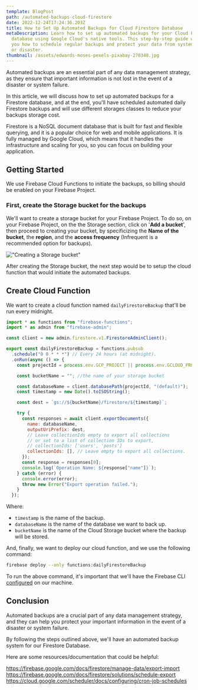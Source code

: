 ```yaml
---
template: BlogPost
path: /automated-backups-cloud-firestore
date: 2022-12-24T17:24:36.203Z
title: How to Set Up Automated Backups for Cloud Firestore Database
metaDescription: Learn how to set up automated backups for your Cloud Firestore
  database using Google Cloud's native tools. This step-by-step guide will show
  you how to schedule regular backups and protect your data from system failure
  or disaster.
thumbnail: /assets/edwards-moses-pexels-pixabay-270348.jpg
---
```


<!--StartFragment-->

Automated backups are an essential part of any data management strategy, as they ensure that important information is not lost in the event of a disaster or system failure.

In this article, we will discuss how to set up automated backups for a Firestore database, and at the end, you'll have scheduled automated daily Firestore backups and will use different storages classes to reduce your backups storage cost.

Firestore is a NoSQL document database that is built for fast and flexible querying, and it is a popular choice for web and mobile applications. It is fully managed by Google Cloud, which means that it handles the infrastructure and scaling for you, so you can focus on building your application.

## Getting Started

We use Firebase Cloud Functions to initiate the backups, so billing should be enabled on your Firebase Project.

### First, create the Storage bucket for the backups

We'll want to create a storage bucket for your Firebase Project. To do so, on your Firebase Project, on the the Storage section, click on '**Add a bucket**', then proceed to creating your bucket, by specificizing the **Name of the bucket**, the **region**, and the **access frequency** (Infrequent is a recommended option for backups).

!["Creating a Storage bucket"](/assets/edwards-moses-storage-bucket.jpg)

After creating the Storage bucket, the next step would be to setup the cloud function that would initiate the automated backups.

## Create Cloud Function

We want to create a cloud function named `dailyFirestoreBackup` that'll be run every midnight.

```javascript
import * as functions from "firebase-functions";
import * as admin from "firebase-admin";

const client = new admin.firestore.v1.FirestoreAdminClient();

export const dailyFirestoreBackup = functions.pubsub
  .schedule("0 0 * * *") // Every 24 hours (at midnight).
  .onRun(async () => {
    const projectId = process.env.GCP_PROJECT || process.env.GCLOUD_PROJECT;

    const bucketName = ""; //the name of your storage bucket

    const databaseName = client.databasePath(projectId, "(default)");
    const timestamp = new Date().toISOString();

    const dest = `gs://${bucketName}/firestore/${timestamp}`;

    try {
      const responses = await client.exportDocuments({
        name: databaseName,
        outputUriPrefix: dest,
        // Leave collectionIds empty to export all collections
        // or set to a list of collection IDs to export,
        // collectionIds: ['users', 'posts']
        collectionIds: [], // Leave empty to export all collections.
      });
      const response = responses[0];
      console.log(`Operation Name: ${response["name"]}`);
    } catch (error) {
      console.error(error);
      throw new Error("Export operation failed.");
    }
  });
```

Where:

- `timestamp` is the name of the backup.
- `databaseName` is the name of the database we want to back up.
- `bucketName` is the name of the Cloud Storage bucket where the backup will be stored.

And, finally, we want to deploy our cloud function, and we use the following command:

```bash
firebase deploy --only functions:dailyFirestoreBackup

```

To run the above command, it's important that we'll have the Firebase CLI [configured](https://firebase.google.com/docs/cli) on our machine.

## Conclusion

Automated backups are a crucial part of any data management strategy, and they can help you protect your important information in the event of a disaster or system failure.

By following the steps outlined above, we'll have an automated backup system for our Firestore Database.

Here are some resources/documentation that could be helpful:

<https://firebase.google.com/docs/firestore/manage-data/export-import>
<https://firebase.google.com/docs/firestore/solutions/schedule-export>
<https://cloud.google.com/scheduler/docs/configuring/cron-job-schedules>

<!--EndFragment-->
